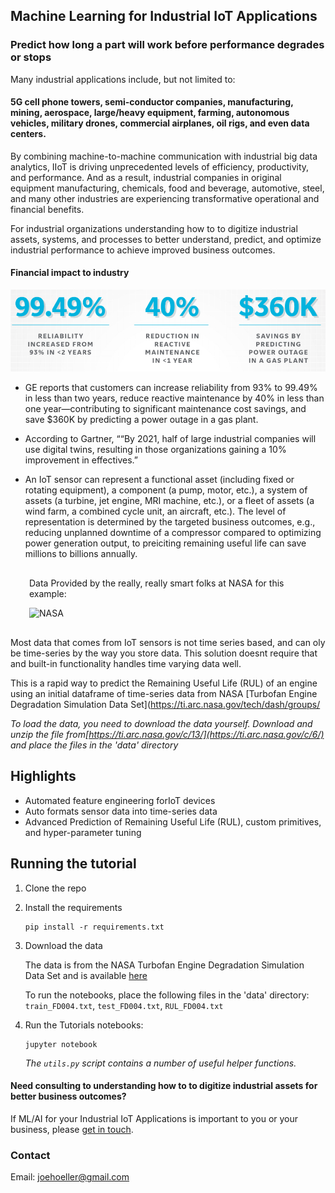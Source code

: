 ## Machine Learning for Industrial IoT Applications
### Predict how long a part will work before performance degrades or stops

Many industrial applications include, but not limited to:
#### 5G cell phone towers, semi-conductor companies, manufacturing, mining, aerospace, large/heavy equipment, farming, autonomous vehicles, military drones, commercial airplanes, oil rigs, and even data centers.

By combining machine-to-machine communication with industrial big data analytics, IIoT is driving unprecedented levels of efficiency, productivity, and performance. And as a result, industrial companies in original equipment manufacturing, chemicals, food and beverage, automotive, steel, and many other industries are experiencing transformative operational and financial benefits.

For industrial organizations understanding how to to digitize industrial assets, systems, and processes to better understand, predict, and optimize industrial performance to achieve improved business outcomes. 

#### Financial impact to industry

![github-small](img/iot-savings.png)

* GE reports that customers can increase reliability from 93% to 99.49% in less than two years, reduce reactive maintenance by 40% in less than one year—contributing to significant maintenance cost savings, and save $360K by predicting a power outage in a gas plant.

* According to Gartner, ““By 2021, half of large industrial companies will use digital twins, resulting in those organizations gaining a 10% improvement in effectives.”

* An IoT sensor can represent a functional asset (including fixed or rotating equipment), a component (a pump, motor, etc.), a system of assets (a turbine, jet engine, MRI machine, etc.), or a fleet of assets (a wind farm, a combined cycle unit, an aircraft, etc.). The level of representation is determined by the targeted business outcomes, e.g., reducing unplanned downtime of a compressor compared to optimizing power generation output, to preiciting remaining useful life can save millions to billions annually.



<div style="margin:30px">
   <p>Data Provided by the really, really smart folks at NASA for this example:</p>
   <img style="display:inline" width=15% src="https://upload.wikimedia.org/wikipedia/commons/e/e5/NASA_logo.svg" alt="NASA" />
</div>

Most data that comes from IoT sensors is not time series based, and can oly be time-series by the way you store data. 
This solution doesnt require that and built-in functionality handles time varying data well. 

This is a rapid way to predict the Remaining Useful Life (RUL) of an engine using an initial dataframe of time-series data from NASA [Turbofan Engine Degradation Simulation Data Set](https://ti.arc.nasa.gov/tech/dash/groups/

*To load the data, you need to download the data yourself. Download and unzip the file from[https://ti.arc.nasa.gov/c/13/](https://ti.arc.nasa.gov/c/6/) and place the files in the 'data' directory*

## Highlights
* Automated feature engineering forIoT devices
* Auto formats sensor data into time-series data
* Advanced Prediction of Remaining Useful Life (RUL), custom primitives, and hyper-parameter tuning

## Running the tutorial
1. Clone the repo


2. Install the requirements

    ```
    pip install -r requirements.txt
    ```
    

3. Download the data

    The data is from the NASA Turbofan Engine Degradation Simulation Data Set
    and is available [here](https://ti.arc.nasa.gov/tech/dash/groups/pcoe/prognostic-data-repository/#turbofan)

    To run the notebooks, place the following files in the 'data' directory:
    `train_FD004.txt`, `test_FD004.txt`, `RUL_FD004.txt`

4. Run the Tutorials notebooks:<br>

    ```
    jupyter notebook
    ```

    *The `utils.py` script contains a number of useful helper functions.*


#### Need consulting to understanding how to to digitize industrial assets for better business outcomes?

If ML/AI for your Industrial IoT Applications is important to you or your business, please [get in touch](https://www.linkedin.com/in/computer-vision-engineer/).

### Contact

Email: joehoeller@gmail.com


